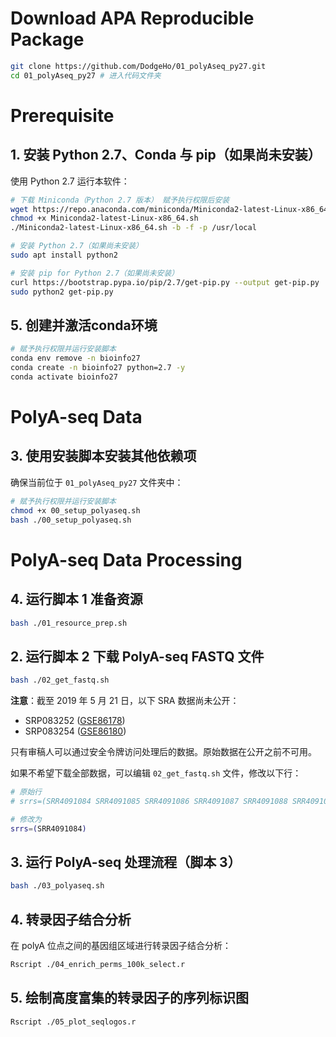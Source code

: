 # Download APA Reproducible Package

```bash
git clone https://github.com/DodgeHo/01_polyAseq_py27.git
cd 01_polyAseq_py27 # 进入代码文件夹
```

# Prerequisite

## 1. 安装 Python 2.7、Conda 与 pip（如果尚未安装）
使用 Python 2.7 运行本软件：
```bash
# 下载 Miniconda（Python 2.7 版本） 赋予执行权限后安装
wget https://repo.anaconda.com/miniconda/Miniconda2-latest-Linux-x86_64.sh
chmod +x Miniconda2-latest-Linux-x86_64.sh
./Miniconda2-latest-Linux-x86_64.sh -b -f -p /usr/local

# 安装 Python 2.7（如果尚未安装）
sudo apt install python2

# 安装 pip for Python 2.7（如果尚未安装）
curl https://bootstrap.pypa.io/pip/2.7/get-pip.py --output get-pip.py
sudo python2 get-pip.py
```

## 5. 创建并激活conda环境

```bash
# 赋予执行权限并运行安装脚本
conda env remove -n bioinfo27
conda create -n bioinfo27 python=2.7 -y
conda activate bioinfo27
```

# PolyA-seq Data


## 3. 使用安装脚本安装其他依赖项

确保当前位于 `01_polyAseq_py27` 文件夹中：

```bash
# 赋予执行权限并运行安装脚本
chmod +x 00_setup_polyaseq.sh
bash ./00_setup_polyaseq.sh
```

# PolyA-seq Data Processing

## 4. 运行脚本 1 准备资源

```bash
bash ./01_resource_prep.sh
```

## 2. 运行脚本 2 下载 PolyA-seq FASTQ 文件

```bash
bash ./02_get_fastq.sh
```

**注意**：截至 2019 年 5 月 21 日，以下 SRA 数据尚未公开：
- SRP083252 ([GSE86178](https://www.ncbi.nlm.nih.gov/geo/query/acc.cgi?acc=GSE86178))
- SRP083254 ([GSE86180](https://www.ncbi.nlm.nih.gov/geo/query/acc.cgi?acc=GSE86180))

只有审稿人可以通过安全令牌访问处理后的数据。原始数据在公开之前不可用。

如果不希望下载全部数据，可以编辑 `02_get_fastq.sh` 文件，修改以下行：

```bash
# 原始行
# srrs=(SRR4091084 SRR4091085 SRR4091086 SRR4091087 SRR4091088 SRR4091089 SRR4091090 SRR4091091 SRR4091104 SRR4091105 SRR4091106 SRR4091107 SRR4091108 SRR4091109 SRR4091110 SRR4091111 SRR4091113 SRR4091115 SRR4091117 SRR4091119)

# 修改为
srrs=(SRR4091084)
```

## 3. 运行 PolyA-seq 处理流程（脚本 3）

```bash
bash ./03_polyaseq.sh
```

## 4. 转录因子结合分析

在 polyA 位点之间的基因组区域进行转录因子结合分析：

```bash
Rscript ./04_enrich_perms_100k_select.r
```

## 5. 绘制高度富集的转录因子的序列标识图

```bash
Rscript ./05_plot_seqlogos.r
```

